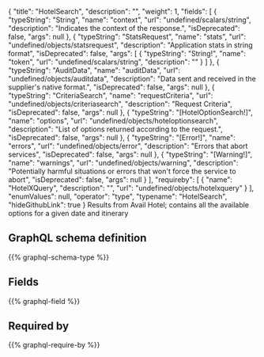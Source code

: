 {
  "title": "HotelSearch",
  "description": "",
  "weight": 1,
  "fields": [
    {
      "typeString": "String",
      "name": "context",
      "url": "undefined/scalars/string",
      "description": "Indicates the context of the response.",
      "isDeprecated": false,
      "args": null
    },
    {
      "typeString": "StatsRequest",
      "name": "stats",
      "url": "undefined/objects/statsrequest",
      "description": "Application stats in string format",
      "isDeprecated": false,
      "args": [
        {
          "typeString": "String!",
          "name": "token",
          "url": "undefined/scalars/string",
          "description": ""
        }
      ]
    },
    {
      "typeString": "AuditData",
      "name": "auditData",
      "url": "undefined/objects/auditdata",
      "description": "Data sent and received in the supplier's native format.",
      "isDeprecated": false,
      "args": null
    },
    {
      "typeString": "CriteriaSearch",
      "name": "requestCriteria",
      "url": "undefined/objects/criteriasearch",
      "description": "Request Criteria",
      "isDeprecated": false,
      "args": null
    },
    {
      "typeString": "[HotelOptionSearch!]",
      "name": "options",
      "url": "undefined/objects/hoteloptionsearch",
      "description": "List of options returned according to the request.",
      "isDeprecated": false,
      "args": null
    },
    {
      "typeString": "[Error!]",
      "name": "errors",
      "url": "undefined/objects/error",
      "description": "Errors that abort services",
      "isDeprecated": false,
      "args": null
    },
    {
      "typeString": "[Warning!]",
      "name": "warnings",
      "url": "undefined/objects/warning",
      "description": "Potentially harmful situations or errors that won't force the service to abort",
      "isDeprecated": false,
      "args": null
    }
  ],
  "requireby": [
    {
      "name": "HotelXQuery",
      "description": "",
      "url": "undefined/objects/hotelxquery"
    }
  ],
  "enumValues": null,
  "operator": "type",
  "typename": "HotelSearch",
  "hideGithubLink": true
}
Results from Avail Hotel; contains all the available options for a given date and itinerary
## GraphQL schema definition

{{% graphql-schema-type %}}

## Fields

{{% graphql-field %}}

## Required by

{{% graphql-require-by %}}
